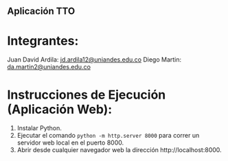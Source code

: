 ## Aplicación TTO


# Integrantes:

Juan David Ardila: jd.ardila12@uniandes.edu.co
Diego Martin: da.martin2@uniandes.edu.co

# Instrucciones de Ejecución (Aplicación Web):

1. Instalar Python.
2. Ejecutar el comando `python -m http.server 8000` para correr un servidor web local en el puerto 8000.
3. Abrir desde cualquier navegador web la dirección http://localhost:8000.
